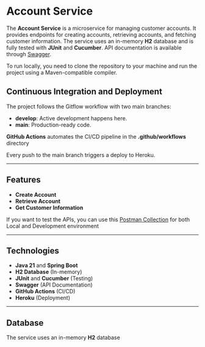 # **Account Service**

The **Account Service** is a microservice for managing customer accounts. It provides endpoints for creating accounts, retrieving accounts, and fetching customer information. The service uses an in-memory **H2** database and is fully tested with **JUnit** and **Cucumber**. API documentation is available through [Swagger](https://app-accounts-0434b53c81ce.herokuapp.com/swagger-ui/index.html#/).

To run locally, you need to clone the repository to your machine and run the project using a Maven-compatible compiler.


## **Continuous Integration and Deployment**
The project follows the Gitflow workflow with two main branches:

- **develop**: Active development happens here.
- **main**: Production-ready code.

**GitHub Actions** automates the CI/CD pipeline in the **.github/workflows**  directory

Every push to the main branch triggers a deploy to Heroku.

---

## **Features**
- **Create Account**
- **Retrieve Account**
- **Get Customer Information**

If you want to test the APIs, you can use this [Postman Collection](https://drive.google.com/file/d/1A-4dQmyNdi9y4_ANZQVg8-IRzQFar8w9/view?usp=sharing) for both Local and Development environment


---

## **Technologies**
- **Java 21** and **Spring Boot**
- **H2 Database** (In-memory)
- **JUnit** and **Cucumber** (Testing)
- **Swagger** (API Documentation)
- **GitHub Actions** (CI/CD)
- **Heroku** (Deployment)

---

## **Database**
The service uses an in-memory **H2** database

